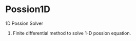 Possion1D
=========

1D Possion Solver

1. Finite differential method to solve 1-D possion equation.
